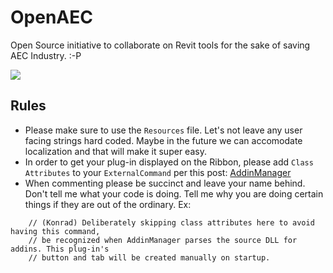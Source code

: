 # OpenAEC
Open Source initiative to collaborate on Revit tools for the sake of saving AEC Industry. :-P

<img src="https://github.com/design-technology/OpenAEC/blob/master/_Graphics/Logo/FullLogo.png" align="center"></img>

## Rules
* Please make sure to use the `Resources` file. Let's not leave any user facing strings hard coded. Maybe in the future we can accomodate localization and that will make it super easy. 
* In order to get your plug-in displayed on the Ribbon, please add `Class Attributes` to your `ExternalCommand` per this post: [AddinManager](https://github.com/design-technology/OpenAEC/wiki/Addin-Manager)
* When commenting please be succinct and leave your name behind. Don't tell me what your code is doing. Tell me why you are doing certain things if they are out of the ordinary. Ex: 
```
    // (Konrad) Deliberately skipping class attributes here to avoid having this command,
    // be recognized when AddinManager parses the source DLL for addins. This plug-in's
    // button and tab will be created manually on startup.
```
